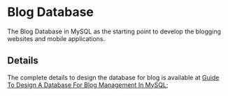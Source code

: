 # Blog Database
The Blog Database in MySQL as the starting point to develop the blogging websites and mobile applications.

## Details
The complete details to design the database for blog is available at [Guide To Design A Database For Blog Management In MySQL](https://mysql.tutorials24x7.com);
